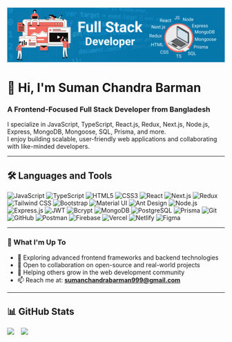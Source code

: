 ![Banner](https://github.com/suman-chandra-barman/suman-chandra-barman/blob/main/full-stack-developer-linkedin-banner.jpg)

# 👋 Hi, I'm Suman Chandra Barman

### A Frontend-Focused Full Stack Developer from Bangladesh

I specialize in JavaScript, TypeScript, React.js, Redux, Next.js, Node.js, Express, MongoDB, Mongoose, SQL, Prisma, and more.  
I enjoy building scalable, user-friendly web applications and collaborating with like-minded developers.

---

## 🛠️ Languages and Tools

<p>
  <!-- Languages -->
  <img alt="JavaScript" src="https://img.shields.io/badge/-JavaScript-F7DF1E?style=flat-square&logo=javascript&logoColor=black" />
  <img alt="TypeScript" src="https://img.shields.io/badge/-TypeScript-007ACC?style=flat-square&logo=typescript&logoColor=white" />
  <img alt="HTML5" src="https://img.shields.io/badge/-HTML5-E34F26?style=flat-square&logo=html5&logoColor=white" />
  <img alt="CSS3" src="https://img.shields.io/badge/-CSS3-1572B6?style=flat-square&logo=css3&logoColor=white" />

  <!-- Frontend Frameworks & Libraries -->
  <img alt="React" src="https://img.shields.io/badge/-React-61DAFB?style=flat-square&logo=react&logoColor=black" />
  <img alt="Next.js" src="https://img.shields.io/badge/-Next.js-000000?style=flat-square&logo=next.js&logoColor=white" />
  <img alt="Redux" src="https://img.shields.io/badge/-Redux-764ABC?style=flat-square&logo=redux&logoColor=white" />
  <img alt="Tailwind CSS" src="https://img.shields.io/badge/-TailwindCSS-38B2AC?style=flat-square&logo=tailwind-css&logoColor=white" />
  <img alt="Bootstrap" src="https://img.shields.io/badge/-Bootstrap-7952B3?style=flat-square&logo=bootstrap&logoColor=white" />
  <img alt="Material UI" src="https://img.shields.io/badge/-MUI-007FFF?style=flat-square&logo=mui&logoColor=white" />
  <img alt="Ant Design" src="https://img.shields.io/badge/-AntDesign-0170FE?style=flat-square&logo=ant-design&logoColor=white" />

  <!-- Backend -->
  <img alt="Node.js" src="https://img.shields.io/badge/-Node.js-339933?style=flat-square&logo=node.js&logoColor=white" />
  <img alt="Express.js" src="https://img.shields.io/badge/-Express.js-000000?style=flat-square&logo=express&logoColor=white" />
  <img alt="JWT" src="https://img.shields.io/badge/-JWT-000000?style=flat-square&logo=jsonwebtokens&logoColor=white" />
  <img alt="Bcrypt" src="https://img.shields.io/badge/-Bcrypt-731DCB?style=flat-square&logo=keybase&logoColor=white" />

  <!-- Databases -->
  <img alt="MongoDB" src="https://img.shields.io/badge/-MongoDB-47A248?style=flat-square&logo=mongodb&logoColor=white" />
  <img alt="PostgreSQL" src="https://img.shields.io/badge/-PostgreSQL-336791?style=flat-square&logo=postgresql&logoColor=white" />
  <img alt="Prisma" src="https://img.shields.io/badge/-Prisma-2D3748?style=flat-square&logo=prisma&logoColor=white" />

  <!-- Tools -->
  <img alt="Git" src="https://img.shields.io/badge/-Git-F05032?style=flat-square&logo=git&logoColor=white" />
  <img alt="GitHub" src="https://img.shields.io/badge/-GitHub-181717?style=flat-square&logo=github&logoColor=white" />
  <img alt="Postman" src="https://img.shields.io/badge/-Postman-FF6C37?style=flat-square&logo=postman&logoColor=white" />
  <img alt="Firebase" src="https://img.shields.io/badge/-Firebase-FFCA28?style=flat-square&logo=firebase&logoColor=black" />
  <img alt="Vercel" src="https://img.shields.io/badge/-Vercel-000000?style=flat-square&logo=vercel&logoColor=white" />
  <img alt="Netlify" src="https://img.shields.io/badge/-Netlify-00C7B7?style=flat-square&logo=netlify&logoColor=white" />
  <img alt="Figma" src="https://img.shields.io/badge/-Figma-F24E1E?style=flat-square&logo=figma&logoColor=white" />
</p>

---

### 🌱 What I'm Up To

- 🔭 Exploring advanced frontend frameworks and backend technologies
- 👯 Open to collaboration on open-source and real-world projects
- 🤝 Helping others grow in the web development community
- 📫 Reach me at: **sumanchandrabarman999@gmail.com**

---

## 📊 GitHub Stats

<p>
  <img src="https://streak-stats.demolab.com?user=suman-chandra-barman" height="180" />
  &nbsp;&nbsp;
  <img src="https://github-readme-stats.vercel.app/api/top-langs?username=suman-chandra-barman&layout=compact&show_icons=true&locale=en" height="180" />
</p>

